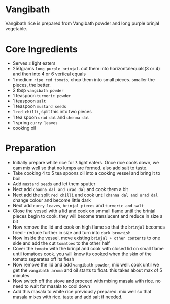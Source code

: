 # Vangibath

Vangibath rice is prepared from Vangibath powder and long purple brinjal vegetable.


# Core Ingredients
 - Serves `3` light eaters
 - 250grams `long purple brinjal`. cut them into horizontalequals(3 or 4) and then into 4 or 6 vertical equals 
 - 1  medium `ripe red tomato`, chop them into small pieces. smaller the pieces, the better.
 - 2 tbsp `vangibath powder`
 - 1 teaspoon `turmeric powder`
 - 1 teaspoon `salt`
 - 1 teaspoon `mustard seeds`
 - 1 `red chilli`, split this into two pieces
 - 1 tea spoon `urad dal` and `chenna dal`
 - 1 spring `curry leaves`
 - cooking oil

# Preparation
 - Initially prepare white rice for `3` light eaters. Once rice cools down, we cam mix well so that no lumps are formed. also add salt to taste.
 - Take cooking 4 to 5 tea spoons oil into a cooking vessel and bring it to boil
 - Add `mustard seeds` and let them sputter
 - Next add  `channa dal and urad dal` and cook them a bit
 - Next add the split `red chilli` and cook until `channa dal and urad dal` change colour and become little dark
 - Next add `curry leaves`, `brinjal pieces` and `turmeric and salt`
 - Close the vessel with a lid and cook on smmall flame until the brinjal pieces begin to cook. they will become translucent and reduce in size a bit
 - Now remove the lid and cook on high flame so that the `brinjal` becomes fried - reduce further in size and turn into `dark brownish`
 - Now inside the vessel, move existing `brinjal + other contents` to one side and add the cut `tomatoes` to the other half
 - Cover the `tomato` with the brinjal and cook with closed lid on small flame until tomatoes cook. you will know its cooked when the skin of the tomato separates off its flesh
 - Now remove the lid and add `vangibath powder`, mix well. cook until we get the `vangibath aroma` and oil starts to float. this takes about max of 5 minutes
 - Now switch off the stove and proceed with mixing masala with rice. no need to wait for masala to cool down
 - Add this masala to white rice previously prepared. mix well so that masala mixes with rice. taste and add salt if needed.  
  
